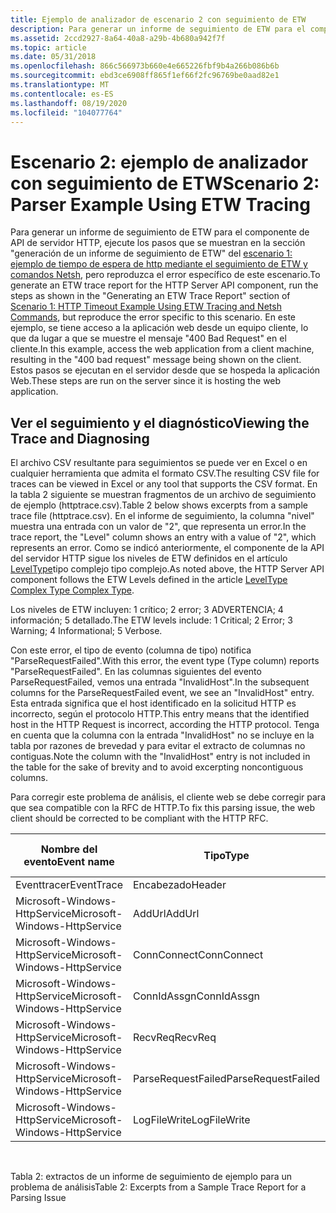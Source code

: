 ```yaml
---
title: Ejemplo de analizador de escenario 2 con seguimiento de ETW
description: Para generar un informe de seguimiento de ETW para el componente de la API del servidor HTTP, ejecute los pasos que se muestran en el paso \ 0034; Generar un informe de seguimiento de ETW \ 0034; sección del escenario 1 ejemplo de tiempo de espera HTTP que usa el seguimiento ETW y comandos Netsh, pero reproduce el error específico de este escenario.
ms.assetid: 2ccd2927-8a64-40a8-a29b-4b680a942f7f
ms.topic: article
ms.date: 05/31/2018
ms.openlocfilehash: 866c566973b660e4e665226fbf9b4a266b086b6b
ms.sourcegitcommit: ebd3ce6908ff865f1ef66f2fc96769be0aad82e1
ms.translationtype: MT
ms.contentlocale: es-ES
ms.lasthandoff: 08/19/2020
ms.locfileid: "104077764"
---
```

# <a name="scenario-2-parser-example-using-etw-tracing"></a><span data-ttu-id="f6692-103">Escenario 2: ejemplo de analizador con seguimiento de ETW</span><span class="sxs-lookup"><span data-stu-id="f6692-103">Scenario 2: Parser Example Using ETW Tracing</span></span>

<span data-ttu-id="f6692-104">Para generar un informe de seguimiento de ETW para el componente de API de servidor HTTP, ejecute los pasos que se muestran en la sección "generación de un informe de seguimiento de ETW" del [escenario 1: ejemplo de tiempo de espera de http mediante el seguimiento de ETW y comandos Netsh](scenario-1--http-timeout-example-using-etw-tracing-and-netsh-commands.md), pero reproduzca el error específico de este escenario.</span><span class="sxs-lookup"><span data-stu-id="f6692-104">To generate an ETW trace report for the HTTP Server API component, run the steps as shown in the "Generating an ETW Trace Report" section of [Scenario 1: HTTP Timeout Example Using ETW Tracing and Netsh Commands](scenario-1--http-timeout-example-using-etw-tracing-and-netsh-commands.md), but reproduce the error specific to this scenario.</span></span> <span data-ttu-id="f6692-105">En este ejemplo, se tiene acceso a la aplicación web desde un equipo cliente, lo que da lugar a que se muestre el mensaje "400 Bad Request" en el cliente.</span><span class="sxs-lookup"><span data-stu-id="f6692-105">In this example, access the web application from a client machine, resulting in the "400 bad request" message being shown on the client.</span></span> <span data-ttu-id="f6692-106">Estos pasos se ejecutan en el servidor desde que se hospeda la aplicación Web.</span><span class="sxs-lookup"><span data-stu-id="f6692-106">These steps are run on the server since it is hosting the web application.</span></span>

## <a name="viewing-the-trace-and-diagnosing"></a><span data-ttu-id="f6692-107">Ver el seguimiento y el diagnóstico</span><span class="sxs-lookup"><span data-stu-id="f6692-107">Viewing the Trace and Diagnosing</span></span>

<span data-ttu-id="f6692-108">El archivo CSV resultante para seguimientos se puede ver en Excel o en cualquier herramienta que admita el formato CSV.</span><span class="sxs-lookup"><span data-stu-id="f6692-108">The resulting CSV file for traces can be viewed in Excel or any tool that supports the CSV format.</span></span> <span data-ttu-id="f6692-109">En la tabla 2 siguiente se muestran fragmentos de un archivo de seguimiento de ejemplo (httptrace.csv).</span><span class="sxs-lookup"><span data-stu-id="f6692-109">Table 2 below shows excerpts from a sample trace file (httptrace.csv).</span></span> <span data-ttu-id="f6692-110">En el informe de seguimiento, la columna "nivel" muestra una entrada con un valor de "2", que representa un error.</span><span class="sxs-lookup"><span data-stu-id="f6692-110">In the trace report, the "Level" column shows an entry with a value of "2", which represents an error.</span></span> <span data-ttu-id="f6692-111">Como se indicó anteriormente, el componente de la API del servidor HTTP sigue los niveles de ETW definidos en el artículo [LevelType](../wes/eventmanifestschema-leveltype-complextype.md)tipo complejo tipo complejo.</span><span class="sxs-lookup"><span data-stu-id="f6692-111">As noted above, the HTTP Server API component follows the ETW Levels defined in the article [LevelType Complex Type Complex Type](../wes/eventmanifestschema-leveltype-complextype.md).</span></span>

<span data-ttu-id="f6692-112">Los niveles de ETW incluyen: 1 crítico; 2 error; 3 ADVERTENCIA; 4 información; 5 detallado.</span><span class="sxs-lookup"><span data-stu-id="f6692-112">The ETW levels include: 1 Critical; 2 Error; 3 Warning; 4 Informational; 5 Verbose.</span></span>

<span data-ttu-id="f6692-113">Con este error, el tipo de evento (columna de tipo) notifica "ParseRequestFailed".</span><span class="sxs-lookup"><span data-stu-id="f6692-113">With this error, the event type (Type column) reports "ParseRequestFailed".</span></span> <span data-ttu-id="f6692-114">En las columnas siguientes del evento ParseRequestFailed, vemos una entrada "InvalidHost".</span><span class="sxs-lookup"><span data-stu-id="f6692-114">In the subsequent columns for the ParseRequestFailed event, we see an "InvalidHost" entry.</span></span> <span data-ttu-id="f6692-115">Esta entrada significa que el host identificado en la solicitud HTTP es incorrecto, según el protocolo HTTP.</span><span class="sxs-lookup"><span data-stu-id="f6692-115">This entry means that the identified host in the HTTP Request is incorrect, according the HTTP protocol.</span></span> <span data-ttu-id="f6692-116">Tenga en cuenta que la columna con la entrada "InvalidHost" no se incluye en la tabla por razones de brevedad y para evitar el extracto de columnas no contiguas.</span><span class="sxs-lookup"><span data-stu-id="f6692-116">Note the column with the "InvalidHost" entry is not included in the table for the sake of brevity and to avoid excerpting noncontiguous columns.</span></span>

<span data-ttu-id="f6692-117">Para corregir este problema de análisis, el cliente web se debe corregir para que sea compatible con la RFC de HTTP.</span><span class="sxs-lookup"><span data-stu-id="f6692-117">To fix this parsing issue, the web client should be corrected to be compliant with the HTTP RFC.</span></span> 

| <span data-ttu-id="f6692-118">Nombre del evento</span><span class="sxs-lookup"><span data-stu-id="f6692-118">Event name</span></span>                    | <span data-ttu-id="f6692-119">Tipo</span><span class="sxs-lookup"><span data-stu-id="f6692-119">Type</span></span>               | <span data-ttu-id="f6692-120">Id. de evento</span><span class="sxs-lookup"><span data-stu-id="f6692-120">Event ID</span></span> | <span data-ttu-id="f6692-121">Versión</span><span class="sxs-lookup"><span data-stu-id="f6692-121">Version</span></span> | <span data-ttu-id="f6692-122">Canal</span><span class="sxs-lookup"><span data-stu-id="f6692-122">Channel</span></span> | <span data-ttu-id="f6692-123">Nivel</span><span class="sxs-lookup"><span data-stu-id="f6692-123">Level</span></span> |
|-------------------------------|--------------------|----------|---------|---------|-------|
| <span data-ttu-id="f6692-124">Eventtracer</span><span class="sxs-lookup"><span data-stu-id="f6692-124">EventTrace</span></span>                    | <span data-ttu-id="f6692-125">Encabezado</span><span class="sxs-lookup"><span data-stu-id="f6692-125">Header</span></span>             | <span data-ttu-id="f6692-126">0</span><span class="sxs-lookup"><span data-stu-id="f6692-126">0</span></span>        | <span data-ttu-id="f6692-127">2</span><span class="sxs-lookup"><span data-stu-id="f6692-127">2</span></span>       | <span data-ttu-id="f6692-128">0</span><span class="sxs-lookup"><span data-stu-id="f6692-128">0</span></span>       | <span data-ttu-id="f6692-129">0</span><span class="sxs-lookup"><span data-stu-id="f6692-129">0</span></span>     |
| <span data-ttu-id="f6692-130">Microsoft-Windows-HttpService</span><span class="sxs-lookup"><span data-stu-id="f6692-130">Microsoft-Windows-HttpService</span></span> | <span data-ttu-id="f6692-131">AddUrl</span><span class="sxs-lookup"><span data-stu-id="f6692-131">AddUrl</span></span>             | <span data-ttu-id="f6692-132">31</span><span class="sxs-lookup"><span data-stu-id="f6692-132">31</span></span>       | <span data-ttu-id="f6692-133">0</span><span class="sxs-lookup"><span data-stu-id="f6692-133">0</span></span>       | <span data-ttu-id="f6692-134">16</span><span class="sxs-lookup"><span data-stu-id="f6692-134">16</span></span>      | <span data-ttu-id="f6692-135">4</span><span class="sxs-lookup"><span data-stu-id="f6692-135">4</span></span>     |
| <span data-ttu-id="f6692-136">Microsoft-Windows-HttpService</span><span class="sxs-lookup"><span data-stu-id="f6692-136">Microsoft-Windows-HttpService</span></span> | <span data-ttu-id="f6692-137">ConnConnect</span><span class="sxs-lookup"><span data-stu-id="f6692-137">ConnConnect</span></span>        | <span data-ttu-id="f6692-138">21</span><span class="sxs-lookup"><span data-stu-id="f6692-138">21</span></span>       | <span data-ttu-id="f6692-139">0</span><span class="sxs-lookup"><span data-stu-id="f6692-139">0</span></span>       | <span data-ttu-id="f6692-140">16</span><span class="sxs-lookup"><span data-stu-id="f6692-140">16</span></span>      | <span data-ttu-id="f6692-141">4</span><span class="sxs-lookup"><span data-stu-id="f6692-141">4</span></span>     |
| <span data-ttu-id="f6692-142">Microsoft-Windows-HttpService</span><span class="sxs-lookup"><span data-stu-id="f6692-142">Microsoft-Windows-HttpService</span></span> | <span data-ttu-id="f6692-143">ConnIdAssgn</span><span class="sxs-lookup"><span data-stu-id="f6692-143">ConnIdAssgn</span></span>        | <span data-ttu-id="f6692-144">22</span><span class="sxs-lookup"><span data-stu-id="f6692-144">22</span></span>       | <span data-ttu-id="f6692-145">0</span><span class="sxs-lookup"><span data-stu-id="f6692-145">0</span></span>       | <span data-ttu-id="f6692-146">16</span><span class="sxs-lookup"><span data-stu-id="f6692-146">16</span></span>      | <span data-ttu-id="f6692-147">4</span><span class="sxs-lookup"><span data-stu-id="f6692-147">4</span></span>     |
| <span data-ttu-id="f6692-148">Microsoft-Windows-HttpService</span><span class="sxs-lookup"><span data-stu-id="f6692-148">Microsoft-Windows-HttpService</span></span> | <span data-ttu-id="f6692-149">RecvReq</span><span class="sxs-lookup"><span data-stu-id="f6692-149">RecvReq</span></span>            | <span data-ttu-id="f6692-150">1</span><span class="sxs-lookup"><span data-stu-id="f6692-150">1</span></span>        | <span data-ttu-id="f6692-151">0</span><span class="sxs-lookup"><span data-stu-id="f6692-151">0</span></span>       | <span data-ttu-id="f6692-152">16</span><span class="sxs-lookup"><span data-stu-id="f6692-152">16</span></span>      | <span data-ttu-id="f6692-153">4</span><span class="sxs-lookup"><span data-stu-id="f6692-153">4</span></span>     |
| <span data-ttu-id="f6692-154">Microsoft-Windows-HttpService</span><span class="sxs-lookup"><span data-stu-id="f6692-154">Microsoft-Windows-HttpService</span></span> | <span data-ttu-id="f6692-155">ParseRequestFailed</span><span class="sxs-lookup"><span data-stu-id="f6692-155">ParseRequestFailed</span></span> | <span data-ttu-id="f6692-156">52</span><span class="sxs-lookup"><span data-stu-id="f6692-156">52</span></span>       | <span data-ttu-id="f6692-157">0</span><span class="sxs-lookup"><span data-stu-id="f6692-157">0</span></span>       | <span data-ttu-id="f6692-158">16</span><span class="sxs-lookup"><span data-stu-id="f6692-158">16</span></span>      | <span data-ttu-id="f6692-159">2</span><span class="sxs-lookup"><span data-stu-id="f6692-159">2</span></span>     |
| <span data-ttu-id="f6692-160">Microsoft-Windows-HttpService</span><span class="sxs-lookup"><span data-stu-id="f6692-160">Microsoft-Windows-HttpService</span></span> | <span data-ttu-id="f6692-161">LogFileWrite</span><span class="sxs-lookup"><span data-stu-id="f6692-161">LogFileWrite</span></span>       | <span data-ttu-id="f6692-162">51</span><span class="sxs-lookup"><span data-stu-id="f6692-162">51</span></span>       | <span data-ttu-id="f6692-163">0</span><span class="sxs-lookup"><span data-stu-id="f6692-163">0</span></span>       | <span data-ttu-id="f6692-164">16</span><span class="sxs-lookup"><span data-stu-id="f6692-164">16</span></span>      | <span data-ttu-id="f6692-165">4</span><span class="sxs-lookup"><span data-stu-id="f6692-165">4</span></span>     |



 

<span data-ttu-id="f6692-166">Tabla 2: extractos de un informe de seguimiento de ejemplo para un problema de análisis</span><span class="sxs-lookup"><span data-stu-id="f6692-166">Table 2: Excerpts from a Sample Trace Report for a Parsing Issue</span></span>

 

 